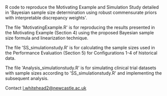 R code to reproduce the Motivating Example and Simulation Study detailed in 'Bayesian sample size determination using robust commensurate priors with interpretable discrepancy weights'.

The file 'MotivatingExample.R' is for reproducing the results presented in the Motivating Example (Section 4) using the proposed Bayesian sample size formula and linearization technique.

The file 'SS_simulationstudy.R' is for calculating the sample sizes used in the Performance Evaluation (Section 5) for Configurations 1-4 of historical data.

The file 'Analysis_simulationstudy.R' is for simulating clinical trial datasets with sample sizes according to 'SS_simulationstudy.R' and implementing the subsequent analysis.

Contact l.whitehead2@newcastle.ac.uk
